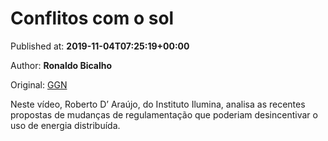 
# Conflitos com o sol

Published at: **2019-11-04T07:25:19+00:00**

Author: **Ronaldo Bicalho**

Original: [GGN](https://jornalggn.com.br/noticia/conflitos-com-o-sol/)

Neste vídeo, Roberto D’ Araújo, do Instituto Ilumina, analisa as recentes propostas de mudanças de regulamentação que poderiam desincentivar o uso de energia distribuída.

